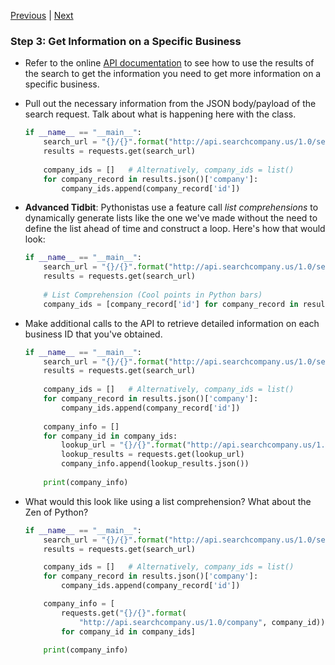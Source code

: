 [Previous](exercise-2.md) |  [Next](exercise-4.md)
### Step 3: Get Information on a Specific Business 
* Refer to the online [API documentation](http://api.searchcompany.us) to see 
how to use the results of the search to get the information you need to get 
more information on a specific business.

* Pull out the necessary information from the JSON body/payload of the search
request.  Talk about what is happening here with the class.

    ```python
    if __name__ == "__main__":
        search_url = "{}/{}".format("http://api.searchcompany.us/1.0/search", "Panda")
        results = requests.get(search_url)
        
        company_ids = []   # Alternatively, company_ids = list()
        for company_record in results.json()['company']:
            company_ids.append(company_record['id'])
    ```

* **Advanced Tidbit**: Pythonistas use a feature call _list comprehensions_ to 
dynamically generate lists like the one we've made without the need to
define the list ahead of time and construct a loop.  Here's how that would look:

    ```python
    if __name__ == "__main__":
        search_url = "{}/{}".format("http://api.searchcompany.us/1.0/search", "Panda")
        results = requests.get(search_url)
        
        # List Comprehension (Cool points in Python bars)
        company_ids = [company_record['id'] for company_record in results.json()['company']]
    ```

* Make additional calls to the API to retrieve detailed information on each 
business ID that you've obtained.

    ```python
    if __name__ == "__main__":
        search_url = "{}/{}".format("http://api.searchcompany.us/1.0/search", "Panda")
        results = requests.get(search_url)
        
        company_ids = []   # Alternatively, company_ids = list()
        for company_record in results.json()['company']:
            company_ids.append(company_record['id'])
            
        company_info = [] 
        for company_id in company_ids:
            lookup_url = "{}/{}".format("http://api.searchcompany.us/1.0/company", company_id)
            lookup_results = requests.get(lookup_url)
            company_info.append(lookup_results.json())
            
        print(company_info)
    ```
    
* What would this look like using a list comprehension? What about the Zen of Python?

    ```python
    if __name__ == "__main__":
        search_url = "{}/{}".format("http://api.searchcompany.us/1.0/search", "Panda")
        results = requests.get(search_url)
    
        company_ids = []   # Alternatively, company_ids = list()
        for company_record in results.json()['company']:
            company_ids.append(company_record['id'])
    
        company_info = [
            requests.get("{}/{}".format(
                "http://api.searchcompany.us/1.0/company", company_id)).json()
            for company_id in company_ids]
    
        print(company_info)
    ```
